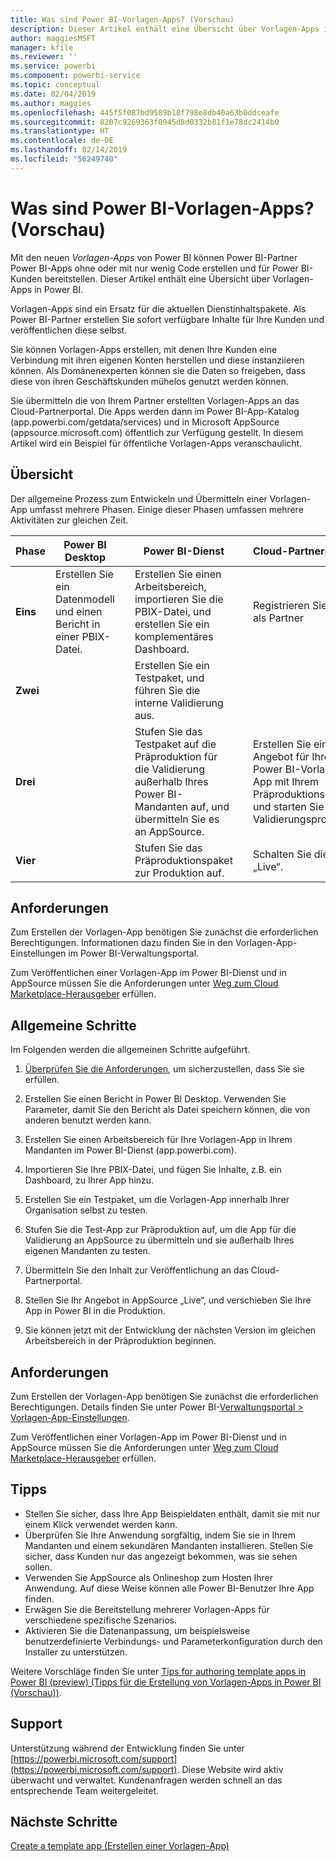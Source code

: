 ```yaml
---
title: Was sind Power BI-Vorlagen-Apps? (Vorschau)
description: Dieser Artikel enthält eine Übersicht über Vorlagen-Apps in Power BI. Erfahren Sie, wie Sie Power BI-Apps ohne oder mit nur wenig Code erstellen, und diese dann für Power BI-Kunden bereitstellen.
author: maggiesMSFT
manager: kfile
ms.reviewer: ''
ms.service: powerbi
ms.component: powerbi-service
ms.topic: conceptual
ms.date: 02/04/2019
ms.author: maggies
ms.openlocfilehash: 445f5f087bd9589b18f798e8db40a63b0ddceafe
ms.sourcegitcommit: 8207c9269363f0945d8d0332b81f1e78dc2414b0
ms.translationtype: HT
ms.contentlocale: de-DE
ms.lasthandoff: 02/14/2019
ms.locfileid: "56249740"
---
```

# <a name="what-are-power-bi-template-apps-preview"></a>Was sind Power BI-Vorlagen-Apps? (Vorschau)

Mit den neuen *Vorlagen-Apps* von Power BI können Power BI-Partner Power BI-Apps ohne oder mit nur wenig Code erstellen und für Power BI-Kunden bereitstellen.  Dieser Artikel enthält eine Übersicht über Vorlagen-Apps in Power BI.

Vorlagen-Apps sind ein Ersatz für die aktuellen Dienstinhaltspakete. Als Power BI-Partner erstellen Sie sofort verfügbare Inhalte für Ihre Kunden und veröffentlichen diese selbst.  

Sie können Vorlagen-Apps erstellen, mit denen Ihre Kunden eine Verbindung mit ihren eigenen Konten herstellen und diese instanziieren können. Als Domänenexperten können sie die Daten so freigeben, dass diese von ihren Geschäftskunden mühelos genutzt werden können.  

Sie übermitteln die von Ihrem Partner erstellten Vorlagen-Apps an das Cloud-Partnerportal. Die Apps werden dann im Power BI-App-Katalog (app.powerbi.com/getdata/services) und in Microsoft AppSource (appsource.microsoft.com) öffentlich zur Verfügung gestellt. In diesem Artikel wird ein Beispiel für öffentliche Vorlagen-Apps veranschaulicht.  

## <a name="overview"></a>Übersicht
Der allgemeine Prozess zum Entwickeln und Übermitteln einer Vorlagen-App umfasst mehrere Phasen. Einige dieser Phasen umfassen mehrere Aktivitäten zur gleichen Zeit.


| Phase | Power BI Desktop |  |Power BI-Dienst  |  |Cloud-Partnerportal  |
|---|--------|--|---------|---------|---------|
| **Eins** | Erstellen Sie ein Datenmodell und einen Bericht in einer PBIX-Datei. |  | Erstellen Sie einen Arbeitsbereich, importieren Sie die PBIX-Datei, und erstellen Sie ein komplementäres Dashboard.  |  | Registrieren Sie sich als Partner |
| **Zwei** |  |  | Erstellen Sie ein Testpaket, und führen Sie die interne Validierung aus.        |  | |
| **Drei** | |  | Stufen Sie das Testpaket auf die Präproduktion für die Validierung außerhalb Ihres Power BI-Mandanten auf, und übermitteln Sie es an AppSource.  |  | Erstellen Sie ein Angebot für Ihre Power BI-Vorlagen-App mit Ihrem Präproduktionspaket, und starten Sie den Validierungsprozess. |
| **Vier** | |  | Stufen Sie das Präproduktionspaket zur Produktion auf. |  | Schalten Sie die App „Live“. |

## <a name="requirements"></a>Anforderungen

Zum Erstellen der Vorlagen-App benötigen Sie zunächst die erforderlichen Berechtigungen. Informationen dazu finden Sie in den Vorlagen-App-Einstellungen im Power BI-Verwaltungsportal. 

Zum Veröffentlichen einer Vorlagen-App im Power BI-Dienst und in AppSource müssen Sie die Anforderungen unter [Weg zum Cloud Marketplace-Herausgeber](https://docs.microsoft.com/azure/marketplace/become-publisher) erfüllen.
 
## <a name="high-level-steps"></a>Allgemeine Schritte

Im Folgenden werden die allgemeinen Schritte aufgeführt. 

1. [Überprüfen Sie die Anforderungen](#requirements), um sicherzustellen, dass Sie sie erfüllen. 

1. Erstellen Sie einen Bericht in Power BI Desktop. Verwenden Sie Parameter, damit Sie den Bericht als Datei speichern können, die von anderen benutzt werden kann. 

1. Erstellen Sie einen Arbeitsbereich für Ihre Vorlagen-App in Ihrem Mandanten im Power BI-Dienst (app.powerbi.com). 

1. Importieren Sie Ihre PBIX-Datei, und fügen Sie Inhalte, z.B. ein Dashboard, zu Ihrer App hinzu. 

1. Erstellen Sie ein Testpaket, um die Vorlagen-App innerhalb Ihrer Organisation selbst zu testen. 

1. Stufen Sie die Test-App zur Präproduktion auf, um die App für die Validierung an AppSource zu übermitteln und sie außerhalb Ihres eigenen Mandanten zu testen. 

1. Übermitteln Sie den Inhalt zur Veröffentlichung an das Cloud-Partnerportal. 

1. Stellen Sie Ihr Angebot in AppSource „Live“, und verschieben Sie Ihre App in Power BI in die Produktion.
2. Sie können jetzt mit der Entwicklung der nächsten Version im gleichen Arbeitsbereich in der Präproduktion beginnen. 

## <a name="requirements"></a>Anforderungen

Zum Erstellen der Vorlagen-App benötigen Sie zunächst die erforderlichen Berechtigungen. Details finden Sie unter Power BI-[Verwaltungsportal > Vorlagen-App-Einstellungen](service-admin-portal.md#template-apps-settings-preview). 

Zum Veröffentlichen einer Vorlagen-App im Power BI-Dienst und in AppSource müssen Sie die Anforderungen unter [Weg zum Cloud Marketplace-Herausgeber](https://docs.microsoft.com/azure/marketplace/become-publisher) erfüllen.

## <a name="tips"></a>Tipps 

- Stellen Sie sicher, dass Ihre App Beispieldaten enthält, damit sie mit nur einem Klick verwendet werden kann. 
- Überprüfen Sie Ihre Anwendung sorgfältig, indem Sie sie in Ihrem Mandanten und einem sekundären Mandanten installieren. Stellen Sie sicher, dass Kunden nur das angezeigt bekommen, was sie sehen sollen. 
- Verwenden Sie AppSource als Onlineshop zum Hosten Ihrer Anwendung. Auf diese Weise können alle Power BI-Benutzer Ihre App finden. 
- Erwägen Sie die Bereitstellung mehrerer Vorlagen-Apps für verschiedene spezifische Szenarios. 
- Aktivieren Sie die Datenanpassung, um beispielsweise benutzerdefinierte Verbindungs- und Parameterkonfiguration durch den Installer zu unterstützen.

Weitere Vorschläge finden Sie unter [Tips for authoring template apps in Power BI (preview) (Tipps für die Erstellung von Vorlagen-Apps in Power BI (Vorschau))](service-template-apps-tips.md).

## <a name="support"></a>Support
Unterstützung während der Entwicklung finden Sie unter [https://powerbi.microsoft.com/support](https://powerbi.microsoft.com/support). Diese Website wird aktiv überwacht und verwaltet. Kundenanfragen werden schnell an das entsprechende Team weitergeleitet.

## <a name="next-steps"></a>Nächste Schritte

[Create a template app (Erstellen einer Vorlagen-App)](service-template-apps-create.md)